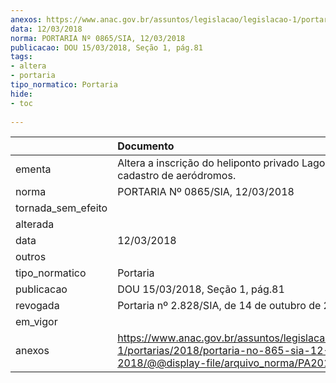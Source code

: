 ```yaml
---
anexos: https://www.anac.gov.br/assuntos/legislacao/legislacao-1/portarias/2018/portaria-no-865-sia-12-03-2018/@@display-file/arquivo_norma/PA2018-0865.pdf
data: 12/03/2018
norma: PORTARIA Nº 0865/SIA, 12/03/2018
publicacao: DOU 15/03/2018, Seção 1, pág.81
tags:
- altera
- portaria
tipo_normatico: Portaria
hide: 
- toc 
 
---
```


|                    | Documento                                                                                                                                           |
|:-------------------|:----------------------------------------------------------------------------------------------------------------------------------------------------|
| ementa             | Altera a inscrição do heliponto privado Lago Azul (SP) no cadastro de aeródromos.                                                                   |
| norma              | PORTARIA Nº 0865/SIA, 12/03/2018                                                                                                                    |
| tornada_sem_efeito |                                                                                                                                                     |
| alterada           |                                                                                                                                                     |
| data               | 12/03/2018                                                                                                                                          |
| outros             |                                                                                                                                                     |
| tipo_normatico     | Portaria                                                                                                                                            |
| publicacao         | DOU 15/03/2018, Seção 1, pág.81                                                                                                                     |
| revogada           | Portaria nº 2.828/SIA, de 14 de outubro de 2020.                                                                                                    |
| em_vigor           |                                                                                                                                                     |
| anexos             | https://www.anac.gov.br/assuntos/legislacao/legislacao-1/portarias/2018/portaria-no-865-sia-12-03-2018/@@display-file/arquivo_norma/PA2018-0865.pdf |